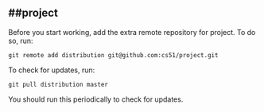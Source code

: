 
##project
-----
Before you start working, add the extra remote repository for project. To do so, run:

`git remote add distribution git@github.com:cs51/project.git`

To check for updates, run:

`git pull distribution master`

You should run this periodically to check for updates.